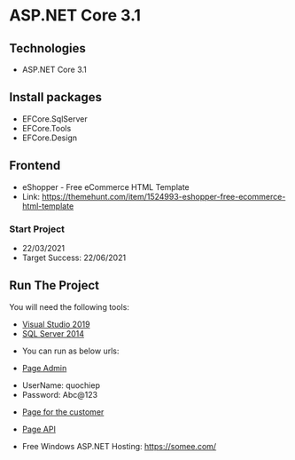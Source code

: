 # ASP.NET Core 3.1 
## Technologies
- ASP.NET Core 3.1 
## Install packages
- EFCore.SqlServer
- EFCore.Tools
- EFCore.Design

## Frontend 
- eShopper - Free eCommerce HTML Template
- Link: https://themehunt.com/item/1524993-eshopper-free-ecommerce-html-template
### Start Project
- 22/03/2021
- Target Success: 22/06/2021


## Run The Project
You will need the following tools:

* [Visual Studio 2019](https://visualstudio.microsoft.com/downloads/)
* [SQL Server 2014](https://www.microsoft.com/en-us/download/details.aspx?id=42299)

- You can run as below urls:
* [Page Admin](http://www.hhk.somee.com/Login/Index?ReturnUrl=%2F)
- UserName: quochiep
- Password: Abc@123

* [Page for the customer ](http://khh.somee.com/)

* [Page API](http://backendapi.somee.com/swagger/index.html)

- Free Windows ASP.NET Hosting: https://somee.com/



